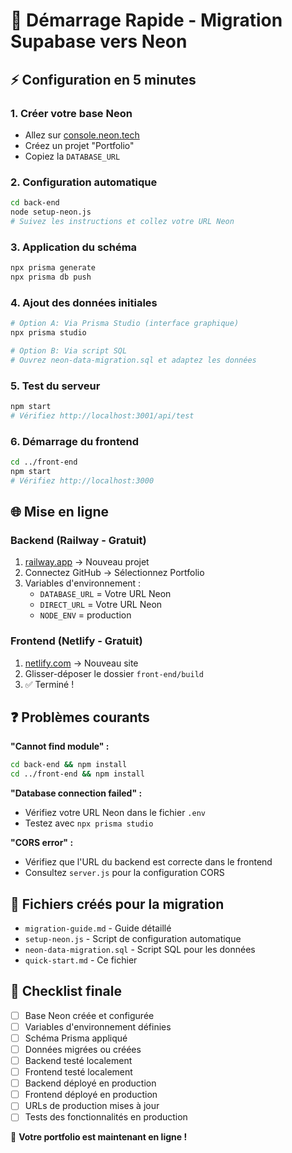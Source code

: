 # 🚀 Démarrage Rapide - Migration Supabase vers Neon

## ⚡ Configuration en 5 minutes

### 1. Créer votre base Neon
- Allez sur [console.neon.tech](https://console.neon.tech/)
- Créez un projet "Portfolio"
- Copiez la `DATABASE_URL`

### 2. Configuration automatique
```bash
cd back-end
node setup-neon.js
# Suivez les instructions et collez votre URL Neon
```

### 3. Application du schéma
```bash
npx prisma generate
npx prisma db push
```

### 4. Ajout des données initiales
```bash
# Option A: Via Prisma Studio (interface graphique)
npx prisma studio

# Option B: Via script SQL
# Ouvrez neon-data-migration.sql et adaptez les données
```

### 5. Test du serveur
```bash
npm start
# Vérifiez http://localhost:3001/api/test
```

### 6. Démarrage du frontend
```bash
cd ../front-end
npm start
# Vérifiez http://localhost:3000
```

## 🌐 Mise en ligne

### Backend (Railway - Gratuit)
1. [railway.app](https://railway.app/) → Nouveau projet
2. Connectez GitHub → Sélectionnez Portfolio
3. Variables d'environnement :
   - `DATABASE_URL` = Votre URL Neon
   - `DIRECT_URL` = Votre URL Neon
   - `NODE_ENV` = production

### Frontend (Netlify - Gratuit)
1. [netlify.com](https://netlify.com/) → Nouveau site
2. Glisser-déposer le dossier `front-end/build`
3. ✅ Terminé !

## ❓ Problèmes courants

**"Cannot find module" :**
```bash
cd back-end && npm install
cd ../front-end && npm install
```

**"Database connection failed" :**
- Vérifiez votre URL Neon dans le fichier `.env`
- Testez avec `npx prisma studio`

**"CORS error" :**
- Vérifiez que l'URL du backend est correcte dans le frontend
- Consultez `server.js` pour la configuration CORS

## 📁 Fichiers créés pour la migration

- `migration-guide.md` - Guide détaillé
- `setup-neon.js` - Script de configuration automatique
- `neon-data-migration.sql` - Script SQL pour les données
- `quick-start.md` - Ce fichier

## 🎯 Checklist finale

- [ ] Base Neon créée et configurée
- [ ] Variables d'environnement définies
- [ ] Schéma Prisma appliqué
- [ ] Données migrées ou créées
- [ ] Backend testé localement
- [ ] Frontend testé localement
- [ ] Backend déployé en production
- [ ] Frontend déployé en production
- [ ] URLs de production mises à jour
- [ ] Tests des fonctionnalités en production

🎉 **Votre portfolio est maintenant en ligne !**

